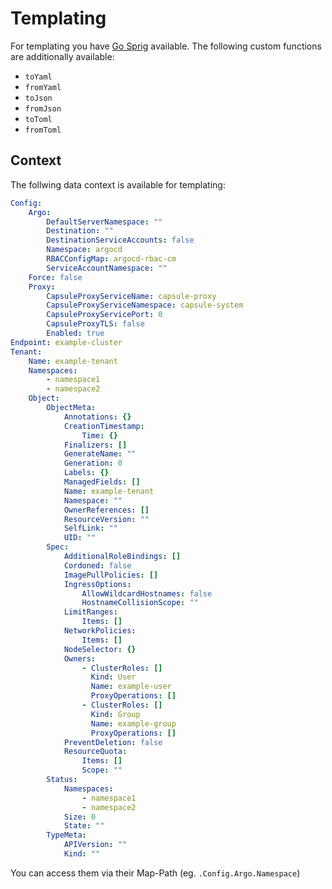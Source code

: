 # Templating

For templating you have [Go Sprig](https://masterminds.github.io/sprig/) available. The following custom functions are additionally available:

- `toYaml`
- `fromYaml`
- `toJson`
- `fromJson`
- `toToml`
- `fromToml`

## Context

The follwing data context is available for templating:

```yaml
Config:
    Argo:
        DefaultServerNamespace: ""
        Destination: ""
        DestinationServiceAccounts: false
        Namespace: argocd
        RBACConfigMap: argocd-rbac-cm
        ServiceAccountNamespace: ""
    Force: false
    Proxy:
        CapsuleProxyServiceName: capsule-proxy
        CapsuleProxyServiceNamespace: capsule-system
        CapsuleProxyServicePort: 0
        CapsuleProxyTLS: false
        Enabled: true
Endpoint: example-cluster
Tenant:
    Name: example-tenant
    Namespaces:
        - namespace1
        - namespace2
    Object:
        ObjectMeta:
            Annotations: {}
            CreationTimestamp:
                Time: {}
            Finalizers: []
            GenerateName: ""
            Generation: 0
            Labels: {}
            ManagedFields: []
            Name: example-tenant
            Namespace: ""
            OwnerReferences: []
            ResourceVersion: ""
            SelfLink: ""
            UID: ""
        Spec:
            AdditionalRoleBindings: []
            Cordoned: false
            ImagePullPolicies: []
            IngressOptions:
                AllowWildcardHostnames: false
                HostnameCollisionScope: ""
            LimitRanges:
                Items: []
            NetworkPolicies:
                Items: []
            NodeSelector: {}
            Owners:
                - ClusterRoles: []
                  Kind: User
                  Name: example-user
                  ProxyOperations: []
                - ClusterRoles: []
                  Kind: Group
                  Name: example-group
                  ProxyOperations: []
            PreventDeletion: false
            ResourceQuota:
                Items: []
                Scope: ""
        Status:
            Namespaces:
                - namespace1
                - namespace2
            Size: 0
            State: ""
        TypeMeta:
            APIVersion: ""
            Kind: ""
```

You can access them via their Map-Path (eg. `.Config.Argo.Namespace`)